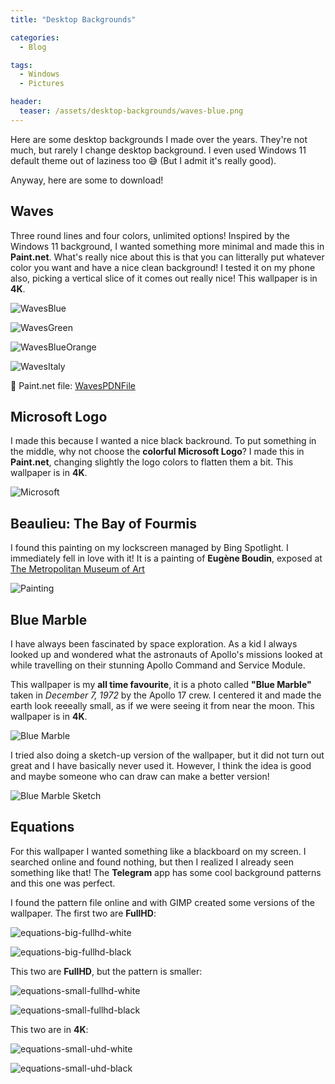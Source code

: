 ```yaml
---
title: "Desktop Backgrounds"

categories:
  - Blog

tags:
  - Windows
  - Pictures

header:
  teaser: /assets/desktop-backgrounds/waves-blue.png
---
```


Here are some desktop backgrounds I made over the years. They're not much, but rarely I change desktop background. I even used Windows 11 default theme out of laziness too 😅 (But I admit it's really good).

Anyway, here are some to download!

## Waves
Three round lines and four colors, unlimited options! Inspired by the Windows 11 background, I wanted something more minimal and made this in **Paint.net**. What's really nice about this is that you can litterally put whatever color you want and have a nice clean background! I tested it on my phone also, picking a vertical slice of it comes out really nice! This wallpaper is in **4K**.

![WavesBlue](/assets/desktop-backgrounds/waves-blue.png)

![WavesGreen](/assets/desktop-backgrounds/waves-green.png)

![WavesBlueOrange](/assets/desktop-backgrounds/waves-blue-orange.png)

![WavesItaly](/assets/desktop-backgrounds/waves-italy.png)


📃 Paint.net file: [WavesPDNFile](/assets/desktop-backgrounds/waves.pdn)

## Microsoft Logo
I made this because I wanted a nice black backround. To put something in the middle, why not choose the **colorful Microsoft Logo**? I made this in **Paint.net**, changing slightly the logo colors to flatten them a bit. This wallpaper is in **4K**.

![Microsoft](/assets/desktop-backgrounds/microsoft.png)

## Beaulieu: The Bay of Fourmis
I found this painting on my lockscreen managed by Bing Spotlight. I immediately fell in love with it! It is a painting of **Eugène Boudin**, exposed at [The Metropolitan Museum of Art](https://www.metmuseum.org/art/collection/search/435750)

![Painting](/assets/desktop-backgrounds/painting.jpg)

## Blue Marble
I have always been fascinated by space exploration. As a kid I always looked up and wondered what the astronauts of Apollo's missions looked at while travelling on their stunning Apollo Command and Service Module.

This wallpaper is my **all time favourite**, it is a photo called **"Blue Marble"** taken in *December 7, 1972* by the Apollo 17 crew. I centered it and made the earth look reeeally small, as if we were seeing it from near the moon. This wallpaper is in **4K**.

![Blue Marble](/assets/desktop-backgrounds/blue-marble.jpg)

I tried also doing a sketch-up version of the wallpaper, but it did not turn out great and I have basically never used it. However, I think the idea is good and maybe someone who can draw can make a better version!

![Blue Marble Sketch](/assets/desktop-backgrounds/blue-marble-scripts.jpg)

## Equations
For this wallpaper I wanted something like a blackboard on my screen. I searched online and found nothing, but then I realized I already seen something like that! The **Telegram** app has some cool background patterns and this one was perfect. 

I found the pattern file online and with GIMP created some versions of the wallpaper. 
The first two are **FullHD**:

![equations-big-fullhd-white](/assets/desktop-backgrounds/equations-big-fullhd-white.jpg)

![equations-big-fullhd-black](/assets/desktop-backgrounds/equations-big-fullhd-black.jpg)

This two are **FullHD**, but the pattern is smaller:

![equations-small-fullhd-white](/assets/desktop-backgrounds/equations-small-fullhd-white.jpg)

![equations-small-fullhd-black](/assets/desktop-backgrounds/equations-small-fullhd-black.jpg)

This two are in **4K**:

![equations-small-uhd-white](/assets/desktop-backgrounds/equations-small-uhd-white.jpg)

![equations-small-uhd-black](/assets/desktop-backgrounds/equations-small-uhd-black.jpg)
